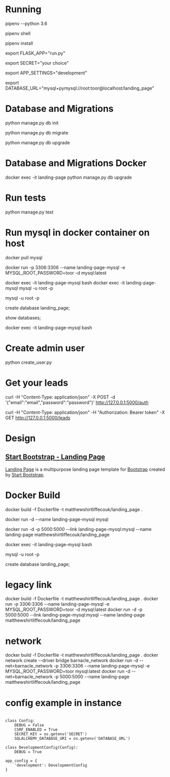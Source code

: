 # Running
pipenv --python 3.6

pipenv shell

pipenv install

export FLASK_APP="run.py"

export SECRET="your choice"

export APP_SETTINGS="development"

export DATABASE_URL="mysql+pymysql://root:toor@localhost/landing_page"


# Database and Migrations

python manage.py db init

python manage.py db migrate

python manage.py db upgrade


# Database and Migrations Docker

docker exec -it landing-page python manage.py db upgrade




# Run tests

python manage.py test

# Run mysql in docker container on host

docker pull mysql

docker run -p 3306:3306 --name landing-page-mysql -e MYSQL_ROOT_PASSWORD=toor -d mysql:latest

docker exec -it landing-page-mysql bash
docker exec -it landing-page-mysql mysql -u root -p

mysql -u root -p

create database landing_page;

show databases;

docker exec -it landing-page-mysql bash


# Create admin user
python create_user.py


# Get your leads

curl -H "Content-Type: application/json" -X POST -d '{"email":"email","password":"password"}' http://127.0.0.1:5000/auth

curl -H "Content-Type: application/json" -H "Authorization: Bearer token" -X GET  http://127.0.0.1:5000/leads

# Design
## [Start Bootstrap - Landing Page](https://startbootstrap.com/template-overviews/landing-page/)

[Landing Page](http://startbootstrap.com/template-overviews/landing-page/) is a multipurpose landing page template for [Bootstrap](http://getbootstrap.com/) created by [Start Bootstrap](http://startbootstrap.com/).


# Docker Build

docker build -f Dockerfile -t matthewshirtliffecouk/landing_page .

docker run -d --name landing-page-mysql mysql

docker run -d -p 5000:5000 --link landing-page-mysql:mysql --name landing-page  matthewshirtliffecouk/landing_page

docker exec -it landing-page-mysql bash

mysql -u root -p

create database landing_page;


# legacy link
docker build -f Dockerfile -t matthewshirtliffecouk/landing_page .
docker run -p 3306:3306 --name landing-page-mysql -e MYSQL_ROOT_PASSWORD=toor -d mysql:latest
docker run -d -p 5000:5000 --link landing-page-mysql:mysql --name landing-page  matthewshirtliffecouk/landing_page
# network
docker build -f Dockerfile -t matthewshirtliffecouk/landing_page .
docker network create --driver bridge barnacle_network
docker run -d --net=barnacle_network -p 3306:3306 --name landing-page-mysql -e MYSQL_ROOT_PASSWORD=toor mysql:latest
docker run -d --net=barnacle_network -p 5000:5000 --name landing-page  matthewshirtliffecouk/landing_page


# config example in instance
```import os

class Config:
    DEBUG = False
    CSRF_ENABLED = True
    SECRET_KEY = os.getenv('SECRET')
    SQLALCHEMY_DATABASE_URI = os.getenv('DATABASE_URL')

class DevelopmentConfig(Config):
    DEBUG = True

app_config = {
    'development': DevelopmentConfig
}
```
